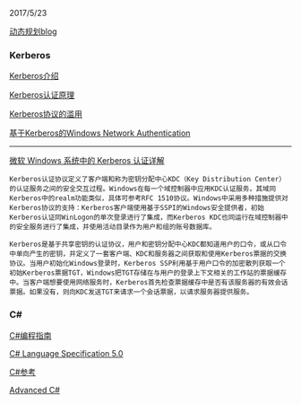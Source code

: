 2017/5/23

[动态规划blog](http://www.hawstein.com/posts/dp-novice-to-advanced.html)

### Kerberos

[Kerberos介绍](http://www.cnblogs.com/jankie/archive/2011/08/22/2149285.html)

[Kerberos认证原理](http://blog.csdn.net/wulantian/article/details/42418231)

[Kerberos协议的滥用](http://www.freebuf.com/articles/system/45631.html)

[基于Kerberos的Windows Network Authentication](http://www.blogjava.net/jinfeng_wang/archive/2007/07/26/132605.html)


--------------------------------
[微软 Windows 系统中的 Kerberos 认证详解](https://technet.microsoft.com/zh-cn/ff806146.aspx)

    Kerberos认证协议定义了客户端和称为密钥分配中心KDC（Key Distribution Center）的认证服务之间的安全交互过程。Windows在每一个域控制器中应用KDC认证服务，其域同Kerberos中的realm功能类似，具体可参考RFC 1510协议。Windows中采用多种措施提供对Kerberos协议的支持：Kerberos客户端使用基于SSPI的Windows安全提供者，初始Kerberos认证同WinLogon的单次登录进行了集成，而Kerberos KDC也同运行在域控制器中的安全服务进行了集成，并使用活动目录作为用户和组的账号数据库。

    Kerberos是基于共享密钥的认证协议，用户和密钥分配中心KDC都知道用户的口令，或从口令中单向产生的密钥，并定义了一套客户端、KDC和服务器之间获取和使用Kerberos票据的交换协议。当用户初始化Windows登录时，Kerberos SSP利用基于用户口令的加密散列获取一个初始Kerberos票据TGT，Windows把TGT存储在与用户的登录上下文相关的工作站的票据缓存中。当客户端想要使用网络服务时，Kerberos首先检查票据缓存中是否有该服务器的有效会话票据。如果没有，则向KDC发送TGT来请求一个会话票据，以请求服务器提供服务。 


### C#

[C#编程指南](https://docs.microsoft.com/zh-cn/dotnet/articles/csharp/programming-guide/index)

[C# Language Specification 5.0](https://www.microsoft.com/en-us/download/details.aspx?id=7029)

[C#参考](https://docs.microsoft.com/zh-cn/dotnet/articles/csharp/language-reference/index)

[Advanced C#](https://msdn.microsoft.com/zh-cn/library/orm-9780596527570-03-04.aspx)

